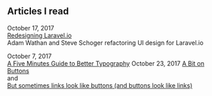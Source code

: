 ## Articles I read

October 17, 2017  
[Redesigning Laravel.io](https://medium.com/refactoring-ui/redesigning-laravel-io-c47ac495dff0?mc_cid=7919278ddb&mc_eid=bd5c6977d8)  
Adam Wathan and Steve Schoger refactoring UI design for Laravel.io

October 7, 2017  
[A Five Minutes Guide to Better Typography](http://pierrickcalvez.com/journal/a-five-minutes-guide-to-better-typography)
October 23, 2017
[A Bit on Buttons](https://css-tricks.com/a-bit-on-buttons/)  
and  
[But sometimes links look like buttons (and buttons look like links)](https://medium.com/simple-human/but-sometimes-links-look-like-buttons-and-buttons-look-like-links-9b371c57b3d2)
